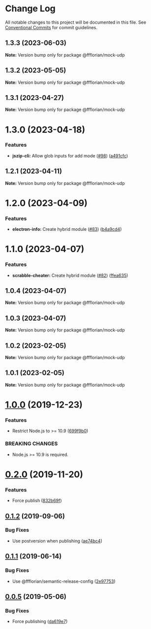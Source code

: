 # Change Log

All notable changes to this project will be documented in this file.
See [Conventional Commits](https://conventionalcommits.org) for commit guidelines.

## 1.3.3 (2023-06-03)

**Note:** Version bump only for package @ffflorian/mock-udp





## 1.3.2 (2023-05-05)

**Note:** Version bump only for package @ffflorian/mock-udp





## 1.3.1 (2023-04-27)

**Note:** Version bump only for package @ffflorian/mock-udp





# 1.3.0 (2023-04-18)


### Features

* **jszip-cli:** Allow glob inputs for add mode ([#98](https://github.com/ffflorian/node-packages/issues/98)) ([a491cfc](https://github.com/ffflorian/node-packages/commit/a491cfcb04d9abdb8e0b2c9995a0de63f05510d9))





## 1.2.1 (2023-04-11)

**Note:** Version bump only for package @ffflorian/mock-udp





# 1.2.0 (2023-04-09)


### Features

* **electron-info:** Create hybrid module ([#83](https://github.com/ffflorian/node-packages/issues/83)) ([b4a9cd4](https://github.com/ffflorian/node-packages/commit/b4a9cd469cdd21da520ce1d02c878359c0546340))





# 1.1.0 (2023-04-07)


### Features

* **scrabble-cheater:** Create hybrid module ([#82](https://github.com/ffflorian/node-packages/issues/82)) ([ffea635](https://github.com/ffflorian/node-packages/commit/ffea6358e04ce5280f38a1ef4dd1271bb37e422e))





## 1.0.4 (2023-04-07)

**Note:** Version bump only for package @ffflorian/mock-udp





## 1.0.3 (2023-04-07)

**Note:** Version bump only for package @ffflorian/mock-udp





## 1.0.2 (2023-02-05)

**Note:** Version bump only for package @ffflorian/mock-udp





## 1.0.1 (2023-02-05)

**Note:** Version bump only for package @ffflorian/mock-udp





# [1.0.0](https://github.com/ffflorian/mock-udp/compare/v0.2.0...v1.0.0) (2019-12-23)

### Features

- Restrict Node.js to >= 10.9 ([699f9b0](https://github.com/ffflorian/mock-udp/commit/699f9b0))

### BREAKING CHANGES

- Node.js >= 10.9 is required.

# [0.2.0](https://github.com/ffflorian/mock-udp/compare/v0.1.2...v0.2.0) (2019-11-20)

### Features

- Force publish ([832b69f](https://github.com/ffflorian/mock-udp/commit/832b69f))

## [0.1.2](https://github.com/ffflorian/mock-udp/compare/v0.1.1...v0.1.2) (2019-09-06)

### Bug Fixes

- Use postversion when publishing ([ae74bc4](https://github.com/ffflorian/mock-udp/commit/ae74bc4))

## [0.1.1](https://github.com/ffflorian/mock-udp/compare/v0.1.0...v0.1.1) (2019-06-14)

### Bug Fixes

- Use @ffflorian/semantic-release-config ([2e97753](https://github.com/ffflorian/mock-udp/commit/2e97753))

## [0.0.5](https://github.com/ffflorian/mock-udp/compare/v0.0.4...v0.0.5) (2019-05-06)

### Bug Fixes

- Force publishing ([da619e7](https://github.com/ffflorian/mock-udp/commit/da619e7))
